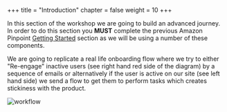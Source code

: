 +++
title = "Introduction"
chapter = false
weight = 10
+++


In this section of the workshop we are going to build an advanced journey. In order to do this section you **MUST** complete the previous Amazon Pinpoint [Getting Started](/getting-started/) section as we will be using a number of these components.

We are going to replicate a real life onboarding flow where we try to either "Re-engage" inactive users (see right hand red side of the diagram) by a sequence of emails or alternatively if the user is active on our site (see left hand side) we send a flow to get them to perform tasks which creates stickiness with the product.

![workflow](/images/OnboardingFlow_V1.png)
